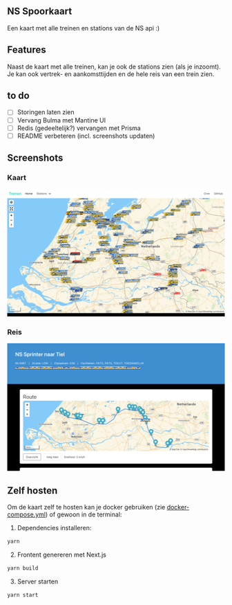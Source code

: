 ## NS Spoorkaart

Een kaart met alle treinen en stations van de NS api :)

## Features
Naast de kaart met alle treinen, kan je ook de stations zien (als je inzoomt). Je kan ook vertrek- en aankomsttijden en de hele reis van een trein zien.

## to do
- [ ] Storingen laten zien
- [ ] Vervang Bulma met Mantine UI
- [ ] Redis (gedeeltelijk?) vervangen met Prisma
- [ ] README verbeteren (incl. screenshots updaten)

## Screenshots
### Kaart
![Screenshot of the homepage](screenshots/screenshot.png)
### Reis
![Screenshot van een reis](screenshots/journey.png)

## Zelf hosten
Om de kaart zelf te hosten kan je docker gebruiken (zie [docker-compose.yml](docker-compose.yml)) of gewoon in de terminal:

1. Dependencies installeren:
```sh
yarn
```
2. Frontent genereren met Next.js
```sh
yarn build
```
3. Server starten
```sh
yarn start
```